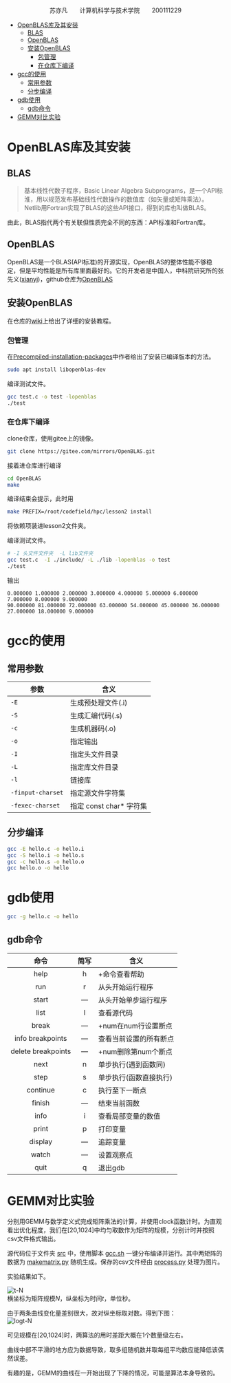 <center>苏亦凡&emsp;&emsp;计算机科学与技术学院&emsp;&emsp;200111229</center>

- [OpenBLAS库及其安装](#openblas库及其安装)
  - [BLAS](#blas)
  - [OpenBLAS](#openblas)
  - [安装OpenBLAS](#安装openblas)
    - [包管理](#包管理)
    - [在仓库下编译](#在仓库下编译)
- [gcc的使用](#gcc的使用)
  - [常用参数](#常用参数)
  - [分步编译](#分步编译)
- [gdb使用](#gdb使用)
  - [gdb命令](#gdb命令)
- [GEMM对比实验](#gemm对比实验)

# OpenBLAS库及其安装

## BLAS

> 基本线性代数子程序，Basic Linear Algebra Subprograms，是一个API标淮，用以规范发布基础线性代数操作的数值库（如矢量或矩阵乘法）。  
> Netlib用Fortran实现了BLAS的这些API接口，得到的库也叫做BLAS。

由此，BLAS指代两个有关联但性质完全不同的东西：API标准和Fortran库。

## OpenBLAS

OpenBLAS是一个BLAS(API标准)的开源实现，OpenBLAS的整体性能不够稳定，但是平均性能是所有库里面最好的。它的开发者是中国人，中科院研究所的张先义([xianyi](https://github.com/xianyi))，github仓库为[OpenBLAS](https://github.com/xianyi/OpenBLAS)

## 安装OpenBLAS

在仓库的[wiki](https://github.com/xianyi/OpenBLAS/wiki)上给出了详细的安装教程。

### 包管理

在[Precompiled-installation-packages](https://github.com/xianyi/OpenBLAS/wiki/Precompiled-installation-packages#linux)中作者给出了安装已编译版本的方法。
```bash
sudo apt install libopenblas-dev
```
编译测试文件。
```bash
gcc test.c -o test -lopenblas
./test
```

### 在仓库下编译

clone仓库，使用gitee上的镜像。
```bash
git clone https://gitee.com/mirrors/OpenBLAS.git
```
接着进仓库进行编译
```bash
cd OpenBLAS
make
```
编译结束会提示，此时用
```bash
make PREFIX=/root/codefield/hpc/lesson2 install
```
将依赖项装进lesson2文件夹。

编译测试文件。
```bash
# -I 头文件文件夹  -L lib文件夹
gcc test.c  -I ./include/ -L ./lib -lopenblas -o test
./test
```
输出
```
0.000000 1.000000 2.000000 3.000000 4.000000 5.000000 6.000000 7.000000 8.000000 9.000000 
90.000000 81.000000 72.000000 63.000000 54.000000 45.000000 36.000000 27.000000 18.000000 9.000000
```

# gcc的使用

## 常用参数

|参数|含义|
|---|---|
|`-E`|生成预处理文件(.i)|
|`-S`|生成汇编代码(.s)|
|`-c`|生成机器码(.o)|
|`-o`|指定输出|
|`-I`|指定头文件目录|
|`-L`|指定库文件目录|
|`-l`|链接库|
|`-finput-charset`|指定源文件字符集|
|`-fexec-charset`|指定 const char* 字符集|

## 分步编译

```bash
gcc -E hello.c -o hello.i
gcc -S hello.i -o hello.s
gcc -c hello.s -o hello.o
gcc hello.o -o hello
```

# gdb使用

```bash
gcc -g hello.c -o hello
```
## gdb命令
|命令|简写|含义|
|:-:|:--:|---|
|help|h|+命令查看帮助|
|run|r|从头开始运行程序|
|start|—|从头开始单步运行程序|
|list|l|查看源代码|
|break|—|+num在num行设置断点|
|info breakpoints|—|查看当前设置的所有断点|
|delete breakpoints|—|+num删除第num个断点|
|next|n|单步执行(遇到函数同)|
|step|s|单步执行(函数直接执行)|
|continue|c|执行至下一断点|
|finish|—|结束当前函数|
|info|i|查看局部变量的数值|
|print|p|打印变量|
|display|—|追踪变量|
|watch|—|设置观察点|
|quit|q|退出gdb|

# GEMM对比实验

分别用GEMM与数学定义式完成矩阵乘法的计算，并使用clock函数计时。为直观看出优化程度，我们在[20,1024]中均匀取数作为矩阵的规模，分别计时并按照csv文件格式输出。

源代码位于文件夹 [src](./src) 中，使用脚本 [gcc.sh](.src/gcc.sh) 一键分布编译并运行。其中两矩阵的数据为 [makematrix.py](./matrix/makematrix.py) 随机生成。保存的csv文件经由 [process.py](./matrix/process.py) 处理为图片。

实验结果如下。

![t-N](./img/t-N.png)  
横坐标为矩阵规模$N$，纵坐标为时间$t$，单位秒。

由于两条曲线变化量差别很大，故对纵坐标取对数。得到下图：  
![logt-N](./img/logt-N.png)  

可见规模在[20,1024]时，两算法的用时差距大概在1个数量级左右。

曲线中部不平滑的地方应为数据导致，取多组随机数并取每组平均数应能降低该偶然误差。

有趣的是，GEMM的曲线在一开始出现了下降的情况，可能是算法本身导致的。

